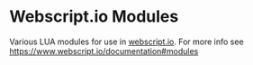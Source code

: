 Webscript.io Modules
====================

Various LUA modules for use in [webscript.io](https://www.webscript.io/). For more info see https://www.webscript.io/documentation#modules
